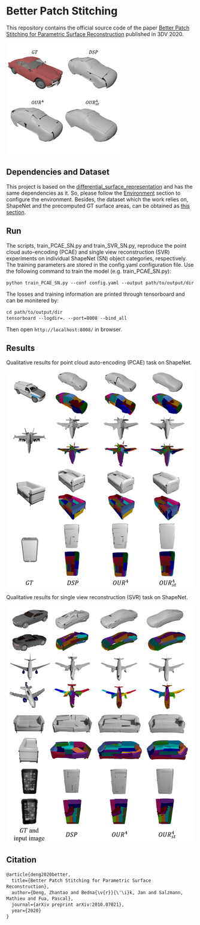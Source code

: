 # Better Patch Stitching
This repository contains the official source code of the paper [Better Patch Stitching for Parametric Surface Reconstruction](https://arxiv.org/abs/2010.07021) published in 3DV 2020.

<img src="img/teaser.gif" width="300">

## Dependencies and Dataset
This project is based on the [differential_surface_representation](https://github.com/bednarikjan/differential_surface_representation) and has the same dependencies as it. So, please follow the [Environment](https://github.com/bednarikjan/differential_surface_representation#environment) section to configure the environment. Besides, the dataset which the work relies on, ShapeNet and the precomputed GT surface areas, can be obtained as [this section](https://github.com/bednarikjan/differential_surface_representation#data).

## Run
The scripts, train_PCAE_SN.py and train_SVR_SN.py, reproduce the point cloud auto-encoding (PCAE) and single view reconstruction (SVR) experiments on individual ShapeNet (SN) object categories, respectively. The training parameters are stored in the config.yaml configuration file. Use the following command to train the model (e.g. train_PCAE_SN.py):
```
python train_PCAE_SN.py --conf config.yaml --output path/to/output/dir
```

The losses and training information are printed through tensorboard and can be monitered by:
```
cd path/to/output/dir
tensorboard --logdir=. --port=8008 --bind_all
```
Then open ```http://localhost:8008/``` in browser.
## Results
Qualitative results for point cloud auto-encoding (PCAE) task on ShapeNet.

<img src="img/results_qualit_pcae.png" width="500">

Qualitative results for single view reconstruction (SVR) task on ShapeNet.

<img src="img/results_qualit_svr.png" width="500">

## Citation
```
@article{deng2020better,
  title={Better Patch Stitching for Parametric Surface Reconstruction},
  author={Deng, Zhantao and Bedna{\v{r}}{\'\i}k, Jan and Salzmann, Mathieu and Fua, Pascal},
  journal={arXiv preprint arXiv:2010.07021},
  year={2020}
}
```
